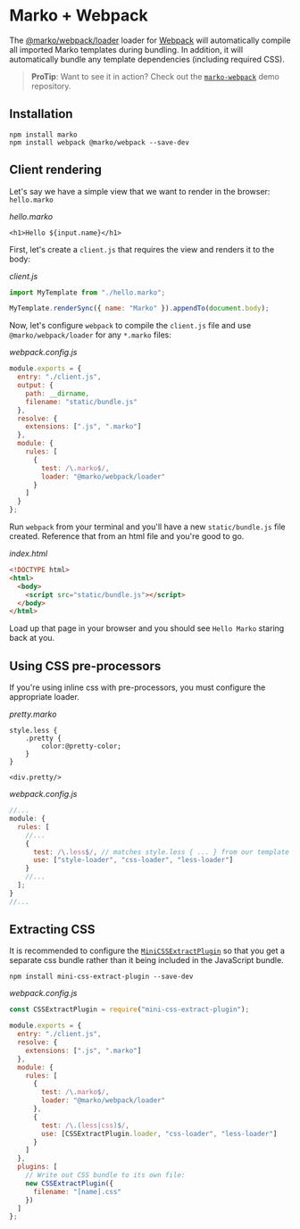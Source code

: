 # Marko + Webpack

The [@marko/webpack/loader](https://github.com/marko-js/webpack##loader-markowebpackloader) loader for [Webpack](https://webpack.github.io/) will automatically compile all imported Marko templates during bundling. In addition, it will automatically bundle any template dependencies (including required CSS).

> **ProTip**: Want to see it in action? Check out the [`marko-webpack`](https://github.com/marko-js-samples/marko-webpack) demo repository.

## Installation

```
npm install marko
npm install webpack @marko/webpack --save-dev
```

## Client rendering

Let's say we have a simple view that we want to render in the browser: `hello.marko`

_hello.marko_

```marko
<h1>Hello ${input.name}</h1>
```

First, let's create a `client.js` that requires the view and renders it to the body:

_client.js_

```js
import MyTemplate from "./hello.marko";

MyTemplate.renderSync({ name: "Marko" }).appendTo(document.body);
```

Now, let's configure `webpack` to compile the `client.js` file and use `@marko/webpack/loader` for any `*.marko` files:

_webpack.config.js_

```js
module.exports = {
  entry: "./client.js",
  output: {
    path: __dirname,
    filename: "static/bundle.js"
  },
  resolve: {
    extensions: [".js", ".marko"]
  },
  module: {
    rules: [
      {
        test: /\.marko$/,
        loader: "@marko/webpack/loader"
      }
    ]
  }
};
```

Run `webpack` from your terminal and you'll have a new `static/bundle.js` file created. Reference that from an html file and you're good to go.

_index.html_

```html
<!DOCTYPE html>
<html>
  <body>
    <script src="static/bundle.js"></script>
  </body>
</html>
```

Load up that page in your browser and you should see `Hello Marko` staring back at you.

## Using CSS pre-processors

If you're using inline css with pre-processors, you must configure the appropriate loader.

_pretty.marko_

```marko
style.less {
    .pretty {
        color:@pretty-color;
    }
}

<div.pretty/>
```

_webpack.config.js_

```js
//...
module: {
  rules: [
    //...
    {
      test: /\.less$/, // matches style.less { ... } from our template
      use: ["style-loader", "css-loader", "less-loader"]
    }
    //...
  ];
}
//...
```

## Extracting CSS

It is recommended to configure the [`MiniCSSExtractPlugin`](https://webpack.js.org/plugins/mini-css-extract-plugin) so that you get a separate css bundle rather than it being included in the JavaScript bundle.

```
npm install mini-css-extract-plugin --save-dev
```

_webpack.config.js_

```js
const CSSExtractPlugin = require("mini-css-extract-plugin");

module.exports = {
  entry: "./client.js",
  resolve: {
    extensions: [".js", ".marko"]
  },
  module: {
    rules: [
      {
        test: /\.marko$/,
        loader: "@marko/webpack/loader"
      },
      {
        test: /\.(less|css)$/,
        use: [CSSExtractPlugin.loader, "css-loader", "less-loader"]
      }
    ]
  },
  plugins: [
    // Write out CSS bundle to its own file:
    new CSSExtractPlugin({
      filename: "[name].css"
    })
  ]
};
```
